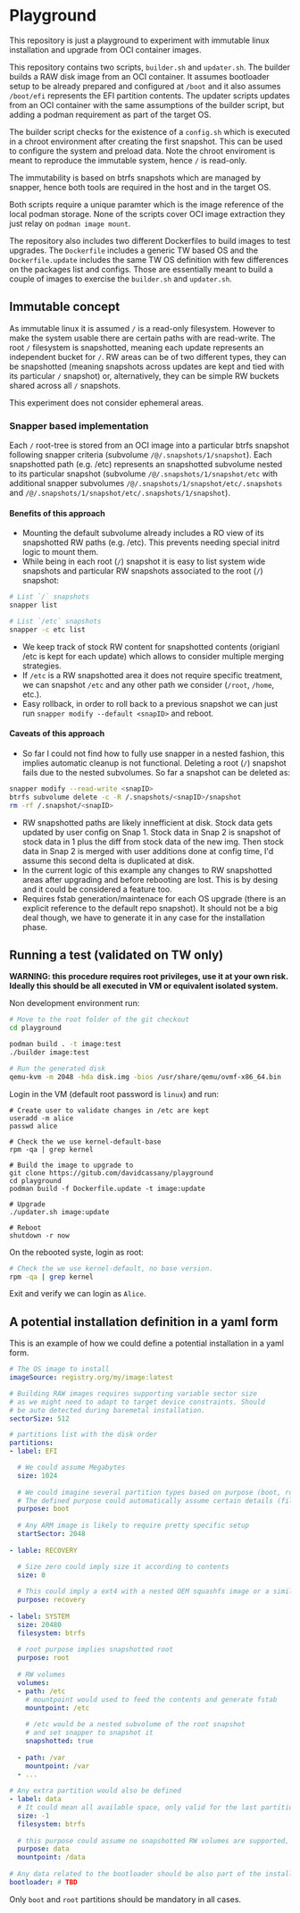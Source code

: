 # Playground

This repository is just a playground to experiment with immutable linux installation and upgrade from OCI container images.

This repository contains two scripts, `builder.sh` and `updater.sh`. The builder builds a RAW disk image from an OCI container.
It assumes bootloader setup to be already prepared and configured at `/boot` and it also assumes `/boot/efi` represents the EFI partition contents.
The updater scripts updates from an OCI container with the same assumptions of the builder script, but adding a podman requirement as part of the
target OS.

The builder script checks for the existence of a `config.sh` which is executed in a chroot environment after creating the first snapshot. This can
be used to configure the system and preload data. Note the chroot enviroment is meant to reproduce the immutable system, hence `/` is read-only.

The immutability is based on btrfs snapshots which are managed by snapper, hence both tools are required in the host and in the target OS.

Both scripts require a unique paramter which is the image reference of the local podman storage. None of the scripts cover OCI image extraction
they just relay on `podman image mount`.

The repository also includes two different Dockerfiles to build images to test upgrades. The `Dockerfile` includes a generic TW based OS and the
`Dockerfile.update` includes the same TW OS definition with few differences on the packages list and configs. Those are essentially meant to build
a couple of images to exercise the `builder.sh` and `updater.sh`.

## Immutable concept

As immutable linux it is assumed `/` is a read-only filesystem. However to make the system usable there are certain paths with are read-write.
The root `/` filesystem is snapshotted, meaning each update represents an independent bucket for `/`. RW areas can be of two different types, they
can be snapshotted (meaning snapshots across updates are kept and tied with its particular `/` snapshot) or, alternatively, they can be
simple RW buckets shared across all `/` snapshots.

This experiment does not consider ephemeral areas.

### Snapper based implementation

Each `/` root-tree is stored from an OCI image into a particular btrfs snapshot following snapper criteria (subvolume `/@/.snapshots/1/snapshot`). Each
snapshotted path (e.g. /etc) represents an snapshotted subvolume nested to its particular snapshot (subvolume `/@/.snapshots/1/snapshot/etc` with additional
snapper subvolumes `/@/.snapshots/1/snapshot/etc/.snapshots` and `/@/.snapshots/1/snapshot/etc/.snapshots/1/snapshot`).


#### Benefits of this approach

* Mounting the default subvolume already includes a RO view of its snapshotted RW paths (e.g. /etc). This prevents needing special initrd logic to
  mount them.
* While being in each root (`/`) snapshot it is easy to list system wide snapshots and particular RW snapshots associated to the root (`/`) snapshot:
```bash
# List `/` snapshots
snapper list

# List `/etc` snapshots
snapper -c etc list
```
* We keep track of stock RW content for snapshotted contents (origianl /etc is kept for each update) which allows to consider multiple merging strategies.
* If `/etc` is a RW snapshotted area it does not require specific treatment, we can snapshot `/etc` and any other path we consider (`/root`, `/home`, etc.).
* Easy rollback, in order to roll back to a previous snapshot we can just run `snapper modify --default <snapID>` and reboot.

#### Caveats of this approach

* So far I could not find how to fully use snapper in a nested fashion, this implies automatic cleanup is not functional.
  Deleting a root (`/`) snapshot fails due to the nested subvolumes. So far a snapshot can be deleted as:
```bash
snapper modify --read-write <snapID>
btrfs subvolume delete -c -R /.snapshots/<snapID>/snapshot
rm -rf /.snapshot/<snapID>
```
* RW snapshotted paths are likely innefficient at disk. Stock data gets updated by user config on Snap 1. Stock data in Snap 2 is snapshot of stock data in 1 plus the diff from
  stock data of the new img. Then stock data in Snap 2 is merged with user additions done at config time, I'd assume this second delta is duplicated at disk.
* In the current logic of this example any changes to RW snapshotted areas after upgrading and before rebooting are lost. This is by desing and it could be considered a feature too.
* Requires fstab generation/maintenace for each OS upgrade (there is an explicit reference to the default repo snapshot). It should not be a big deal though, we have to generate
  it in any case for the installation phase.

## Running a test (validated on TW only)

**WARNING: this procedure requires root privileges, use it at your own risk. Ideally this should be all executed in VM or equivalent isolated system.**

Non development environment run:
```bash
# Move to the root folder of the git checkout
cd playground

podman build . -t image:test
./builder image:test

# Run the generated disk
qemu-kvm -m 2048 -hda disk.img -bios /usr/share/qemu/ovmf-x86_64.bin
```

Login in the VM (default root password is `linux`) and run:
```
# Create user to validate changes in /etc are kept
useradd -m alice
passwd alice

# Check the we use kernel-default-base
rpm -qa | grep kernel

# Build the image to upgrade to
git clone https://gitub.com/davidcassany/playground
cd playground
podman build -f Dockerfile.update -t image:update

# Upgrade
./updater.sh image:update

# Reboot
shutdown -r now
```

On the rebooted syste, login as root:
```bash
# Check the we use kernel-default, no base version.
rpm -qa | grep kernel
```

Exit and verify we can login as `Alice`.

## A potential installation definition in a yaml form

This is an example of how we could define a potential installation in a yaml form.

```yaml
# The OS image to install
imageSource: registry.org/my/image:latest

# Building RAW images requires supporting variable sector size 
# as we might need to adapt to target device constraints. Should
# be auto detected during baremetal installation.
sectorSize: 512

# partitions list with the disk order
partitions:
- label: EFI

  # We could assume Megabytes
  size: 1024
  
  # We could imagine several partition types based on purpose (boot, root, recovery, storage, etc.)
  # The defined purpose could automatically assume certain details (filesystem, gpt type, etc.)
  purpose: boot
  
  # Any ARM image is likely to require pretty specific setup
  startSector: 2048
  
- lable: RECOVERY

  # Size zero could imply size it according to contents
  size: 0
  
  # This could imply a ext4 with a nested OEM squashfs image or a similar approach
  purpose: recovery
  
- label: SYSTEM
  size: 20480 
  filesystem: btrfs
  
  # root purpose implies snapshotted root
  purpose: root
  
  # RW volumes
  volumes:
  - path: /etc
    # mountpoint would used to feed the contents and generate fstab
    mountpoint: /etc
    
    # /etc would be a nested subvolume of the root snapshot
    # and set snapper to snapshot it
    snapshotted: true 
    
  - path: /var
    mountpoint: /var
  - ...
  
# Any extra partition would also be defined
- label: data
  # It could mean all available space, only valid for the last partition
  size: -1
  filesystem: btrfs
  
  # this purpose could assume no snapshotted RW volumes are supported, just plain filesystem and its RW mountpoint
  purpose: data
  mountpoint: /data
  
# Any data related to the bootloader should be also part of the installer (e.g. kernel args)
bootloader: # TBD
```

Only `boot` and `root` partitions should be mandatory in all cases.
